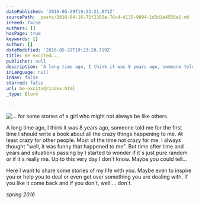 ```yaml
---
datePublished: '2016-05-29T19:23:21.071Z'
sourcePath: _posts/2016-04-16-75f2395e-76c4-4135-9894-1d3d1e4556e1.md
inFeed: false
authors: []
hasPage: true
keywords: []
author: []
dateModified: '2016-05-29T19:23:20.719Z'
title: Be excited...
publisher: null
description: 'A long time ago, I think it was 8 years ago, someone told me for the first time I should write a book about all the crazy things happening to me. At least crazy for other people. Most of the time not crazy for me. I always thought "well, it was funny that happened to me". But time after time and years and situations passing by I started to wonder if it´s just pure random or if it´s really me. Up to this very day I don´t know. Maybe you could tell...'
inLanguage: null
inNav: false
starred: false
url: be-excited/index.html
_type: Blurb

---
```

![... for some stories of a girl who might not always be like others.](https://s3-us-west-2.amazonaws.com/the-grid-img/p/0004812594f8979de299de07aa1897c8877f2049.jpg)

A long time ago, I think it was 8 years ago, someone told me for the first time I should write a book about all the crazy things happening to me. At least crazy for other people. Most of the time not crazy for me. I always thought "well, it was funny that happened to me". But time after time and years and situations passing by I started to wonder if it´s just pure random or if it´s really me. Up to this very day I don´t know. Maybe you could tell...

Here I want to share some stories of my life with you. Maybe even to inspire you or help you to deal or even get over something you are dealing with. If you like it come back and if you don´t, well.... don´t.

_spring 2016_